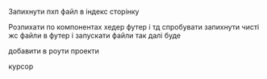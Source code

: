 <!-- Видалити все лишнє з компонентів -->
<!-- сторінок -->
<!-- ассетсів -->
<!-- хуків -->
<!-- пакедж джисон -->
<!-- нод модулів -->
<!-- гитигнор -->
<!-- прибрати аутентифікацію -->
<!-- підігнати роути під початковий один індекс сторінку -->

Запихнути пхп файл в індекс сторінку

<!-- Запихнути стилі в ассетс -->
<!-- підключити їх в індексі -->

Розпихати по компонентах хедер футер і тд
спробувати запихнути чисті жс файли в футер і запускати файли так
далі буде

добавити в роути проекти

<!-- магнітні кнопки -->
<!-- тултіп з номерами -->

курсор
